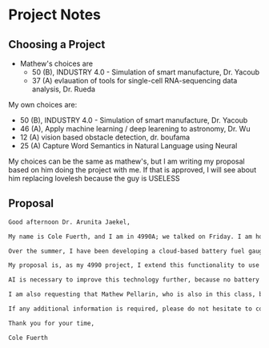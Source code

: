 # Project Notes

## Choosing a Project

- Mathew's choices are 
  - 50 (B), INDUSTRY 4.0 - Simulation of smart manufacture, Dr. Yacoub
  - 37 (A) evlauation of tools for single-cell RNA-sequencing data analysis, Dr. Rueda

My own choices are:

- 50 (B), INDUSTRY 4.0 - Simulation of smart manufacture, Dr. Yacoub
- 46 (A), Apply machine learning / deep learening to astronomy, Dr. Wu
- 12 (A) vision based obstacle detection, dr. boufama
- 25 (A) Capture Word Semantics in Natural Language using Neural

My choices can be the same as mathew's, but I am writing my proposal based on him doing the project with me. If that is approved, I will see about him replacing lovelesh because the guy is USELESS

## Proposal

```txt
Good afternoon Dr. Arunita Jaekel,

My name is Cole Fuerth, and I am in 4990A; we talked on Friday. I am hoping to do an interdepartmental project using AI, extending an existing project I am working on with Dr. Bala in the Electrical Enginering department.

Over the summer, I have been developing a cloud-based battery fuel gauge (BFG) for the estimation of battery health, characterization, and State of Charge (SoC) estimation. Thus far, the project uses linear algebra-based techniques to perform these tasks, but when using real data, there are only so many factors we can account for in any given battery model. Cloud-based estimation is necessary, since intelligent characterization of batteries takes a lot of resources, and microcontrollers on batteries are simply not powerful enough to perform any more than a basic estimation.

My proposal is, as my 4990 project, I extend this functionality to use AI to estimate battery characteristics. There are many different ways to implement this, and there are no guarantees on how well one technique might work over another, so I plan to try a series of techniques and compare the results. Since I already have a working system (non-AI), I can compare the results of the AI system to the non-AI system to see how well it performs.

AI is necessary to improve this technology further, because no battery modelling algorithms are perfectly accurate, and all have some degree of error. Even today, batteries are a black box when it comes to simulating and predicting their behaviour, and both Dr. Bala and I believe that AI is the best way to improve this technology.

I am also requesting that Mathew Pellarin, who is also in this class, be the second group member for this project. I have worked with him before on many projects, and we complement each other well.

If any additional information is required, please do not hesitate to contact me.

Thank you for your time,

Cole Fuerth
```
